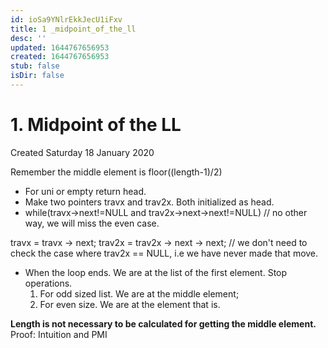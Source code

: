```yaml
---
id: ioSa9YNlrEkkJecU1iFxv
title: 1 _midpoint_of_the_ll
desc: ''
updated: 1644767656953
created: 1644767656953
stub: false
isDir: false
---
```

# 1. Midpoint of the LL
Created Saturday 18 January 2020

Remember the middle element is floor((length-1)/2)


* For uni or empty return head.
* Make two pointers travx and trav2x. Both initialized as head.
* while(travx->next!=NULL and trav2x->next->next!=NULL)	// no other way, we will miss the even case.

travx = travx -> next;
trav2x = trav2x -> next -> next;
// we don't need to check the case where trav2x == NULL, i.e we have never made that move.
	

* When the loop ends. We are at the list of the first element. Stop operations.
	1. For odd sized list. We are at the middle element;
	2. For even size. We are at the element that is.

**Length is not necessary to be calculated for getting the middle element.**
Proof: Intuition and PMI

